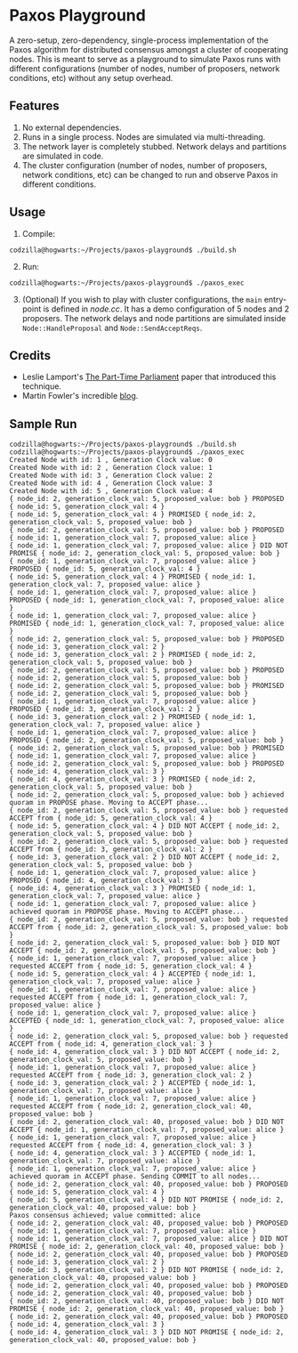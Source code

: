 # Paxos Playground

A zero-setup, zero-dependency, single-process implementation of the Paxos algorithm for distributed consensus amongst a cluster of cooperating nodes. This is meant to serve as a playground to simulate Paxos runs with different configurations (number of nodes, number of proposers, network conditions, etc) without any setup overhead.

## Features

1. No external dependencies.
2. Runs in a single process. Nodes are simulated via multi-threading.
3. The network layer is completely stubbed. Network delays and partitions are simulated in code.
4. The cluster configuration (number of nodes, number of proposers, network conditions, etc) can be changed to run and observe Paxos in different conditions.

## Usage

1. Compile:
```console
codzilla@hogwarts:~/Projects/paxos-playground$ ./build.sh
```
2. Run:
```console
codzilla@hogwarts:~/Projects/paxos-playground$ ./paxos_exec
```
3. (Optional) If you wish to play with cluster configurations, the `main` entry-point is defined in *node.cc*. It has a demo configuration of 5 nodes and 2 proposers. The network delays and node partitions are simulated inside `Node::HandleProposal` and `Node::SendAcceptReqs`.

## Credits

- Leslie Lamport's [The Part-Time Parliament](https://lamport.azurewebsites.net/pubs/lamport-paxos.pdf) paper that introduced this technique.
- Martin Fowler's incredible [blog](https://martinfowler.com/articles/patterns-of-distributed-systems/paxos.html).

## Sample Run

```console
codzilla@hogwarts:~/Projects/paxos-playground$ ./build.sh
codzilla@hogwarts:~/Projects/paxos-playground$ ./paxos_exec
Created Node with id: 1 , Generation Clock value: 0
Created Node with id: 2 , Generation Clock value: 1
Created Node with id: 3 , Generation Clock value: 2
Created Node with id: 4 , Generation Clock value: 3
Created Node with id: 5 , Generation Clock value: 4
{ node_id: 2, generation_clock_val: 5, proposed_value: bob } PROPOSED { node_id: 5, generation_clock_val: 4 }
{ node_id: 5, generation_clock_val: 4 } PROMISED { node_id: 2, generation_clock_val: 5, proposed_value: bob }
{ node_id: 2, generation_clock_val: 5, proposed_value: bob } PROPOSED { node_id: 1, generation_clock_val: 7, proposed_value: alice }
{ node_id: 1, generation_clock_val: 7, proposed_value: alice } DID NOT PROMISE { node_id: 2, generation_clock_val: 5, proposed_value: bob }
{ node_id: 1, generation_clock_val: 7, proposed_value: alice } PROPOSED { node_id: 5, generation_clock_val: 4 }
{ node_id: 5, generation_clock_val: 4 } PROMISED { node_id: 1, generation_clock_val: 7, proposed_value: alice }
{ node_id: 1, generation_clock_val: 7, proposed_value: alice } PROPOSED { node_id: 1, generation_clock_val: 7, proposed_value: alice }
{ node_id: 1, generation_clock_val: 7, proposed_value: alice } PROMISED { node_id: 1, generation_clock_val: 7, proposed_value: alice }
{ node_id: 2, generation_clock_val: 5, proposed_value: bob } PROPOSED { node_id: 3, generation_clock_val: 2 }
{ node_id: 3, generation_clock_val: 2 } PROMISED { node_id: 2, generation_clock_val: 5, proposed_value: bob }
{ node_id: 2, generation_clock_val: 5, proposed_value: bob } PROPOSED { node_id: 2, generation_clock_val: 5, proposed_value: bob }
{ node_id: 2, generation_clock_val: 5, proposed_value: bob } PROMISED { node_id: 2, generation_clock_val: 5, proposed_value: bob }
{ node_id: 1, generation_clock_val: 7, proposed_value: alice } PROPOSED { node_id: 3, generation_clock_val: 2 }
{ node_id: 3, generation_clock_val: 2 } PROMISED { node_id: 1, generation_clock_val: 7, proposed_value: alice }
{ node_id: 1, generation_clock_val: 7, proposed_value: alice } PROPOSED { node_id: 2, generation_clock_val: 5, proposed_value: bob }
{ node_id: 2, generation_clock_val: 5, proposed_value: bob } PROMISED { node_id: 1, generation_clock_val: 7, proposed_value: alice }
{ node_id: 2, generation_clock_val: 5, proposed_value: bob } PROPOSED { node_id: 4, generation_clock_val: 3 }
{ node_id: 4, generation_clock_val: 3 } PROMISED { node_id: 2, generation_clock_val: 5, proposed_value: bob }
{ node_id: 2, generation_clock_val: 5, proposed_value: bob } achieved quoram in PROPOSE phase. Moving to ACCEPT phase...
{ node_id: 2, generation_clock_val: 5, proposed_value: bob } requested ACCEPT from { node_id: 5, generation_clock_val: 4 }
{ node_id: 5, generation_clock_val: 4 } DID NOT ACCEPT { node_id: 2, generation_clock_val: 5, proposed_value: bob }
{ node_id: 2, generation_clock_val: 5, proposed_value: bob } requested ACCEPT from { node_id: 3, generation_clock_val: 2 }
{ node_id: 3, generation_clock_val: 2 } DID NOT ACCEPT { node_id: 2, generation_clock_val: 5, proposed_value: bob }
{ node_id: 1, generation_clock_val: 7, proposed_value: alice } PROPOSED { node_id: 4, generation_clock_val: 3 }
{ node_id: 4, generation_clock_val: 3 } PROMISED { node_id: 1, generation_clock_val: 7, proposed_value: alice }
{ node_id: 1, generation_clock_val: 7, proposed_value: alice } achieved quoram in PROPOSE phase. Moving to ACCEPT phase...
{ node_id: 2, generation_clock_val: 5, proposed_value: bob } requested ACCEPT from { node_id: 2, generation_clock_val: 5, proposed_value: bob }
{ node_id: 2, generation_clock_val: 5, proposed_value: bob } DID NOT ACCEPT { node_id: 2, generation_clock_val: 5, proposed_value: bob }
{ node_id: 1, generation_clock_val: 7, proposed_value: alice } requested ACCEPT from { node_id: 5, generation_clock_val: 4 }
{ node_id: 5, generation_clock_val: 4 } ACCEPTED { node_id: 1, generation_clock_val: 7, proposed_value: alice }
{ node_id: 1, generation_clock_val: 7, proposed_value: alice } requested ACCEPT from { node_id: 1, generation_clock_val: 7, proposed_value: alice }
{ node_id: 1, generation_clock_val: 7, proposed_value: alice } ACCEPTED { node_id: 1, generation_clock_val: 7, proposed_value: alice }
{ node_id: 2, generation_clock_val: 5, proposed_value: bob } requested ACCEPT from { node_id: 4, generation_clock_val: 3 }
{ node_id: 4, generation_clock_val: 3 } DID NOT ACCEPT { node_id: 2, generation_clock_val: 5, proposed_value: bob }
{ node_id: 1, generation_clock_val: 7, proposed_value: alice } requested ACCEPT from { node_id: 3, generation_clock_val: 2 }
{ node_id: 3, generation_clock_val: 2 } ACCEPTED { node_id: 1, generation_clock_val: 7, proposed_value: alice }
{ node_id: 1, generation_clock_val: 7, proposed_value: alice } requested ACCEPT from { node_id: 2, generation_clock_val: 40, proposed_value: bob }
{ node_id: 2, generation_clock_val: 40, proposed_value: bob } DID NOT ACCEPT { node_id: 1, generation_clock_val: 7, proposed_value: alice }
{ node_id: 1, generation_clock_val: 7, proposed_value: alice } requested ACCEPT from { node_id: 4, generation_clock_val: 3 }
{ node_id: 4, generation_clock_val: 3 } ACCEPTED { node_id: 1, generation_clock_val: 7, proposed_value: alice }
{ node_id: 1, generation_clock_val: 7, proposed_value: alice } achieved quoram in ACCEPT phase. Sending COMMIT to all nodes...
{ node_id: 2, generation_clock_val: 40, proposed_value: bob } PROPOSED { node_id: 5, generation_clock_val: 4 }
{ node_id: 5, generation_clock_val: 4 } DID NOT PROMISE { node_id: 2, generation_clock_val: 40, proposed_value: bob }
Paxos consensus achieved; value committed: alice
{ node_id: 2, generation_clock_val: 40, proposed_value: bob } PROPOSED { node_id: 1, generation_clock_val: 7, proposed_value: alice }
{ node_id: 1, generation_clock_val: 7, proposed_value: alice } DID NOT PROMISE { node_id: 2, generation_clock_val: 40, proposed_value: bob }
{ node_id: 2, generation_clock_val: 40, proposed_value: bob } PROPOSED { node_id: 3, generation_clock_val: 2 }
{ node_id: 3, generation_clock_val: 2 } DID NOT PROMISE { node_id: 2, generation_clock_val: 40, proposed_value: bob }
{ node_id: 2, generation_clock_val: 40, proposed_value: bob } PROPOSED { node_id: 2, generation_clock_val: 40, proposed_value: bob }
{ node_id: 2, generation_clock_val: 40, proposed_value: bob } DID NOT PROMISE { node_id: 2, generation_clock_val: 40, proposed_value: bob }
{ node_id: 2, generation_clock_val: 40, proposed_value: bob } PROPOSED { node_id: 4, generation_clock_val: 3 }
{ node_id: 4, generation_clock_val: 3 } DID NOT PROMISE { node_id: 2, generation_clock_val: 40, proposed_value: bob }
```